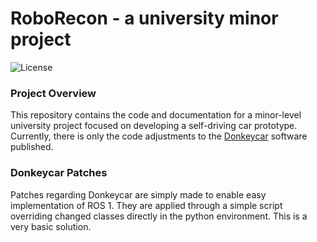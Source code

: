 # RoboRecon - a university minor project

![License](https://img.shields.io/badge/license-MIT-green)

### Project Overview
This repository contains the code and documentation for a minor-level university project focused on developing a self-driving car prototype.
Currently, there is only the code adjustments to the [Donkeycar](https://github.com/autorope/donkeycar) software published.

### Donkeycar Patches
Patches regarding Donkeycar are simply made to enable easy implementation of ROS 1. 
They are applied through a simple script overriding changed classes directly in the python environment.
This is a very basic solution.